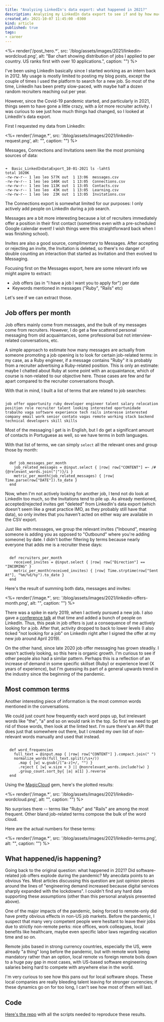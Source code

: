 ```yaml
---
title: "Analyzing LinkedIn's data export: what happened in 2021?"
description: Analyzing my LinkedIn data export to see if and by how much the software industry exploded during the pandemic.
created_at: 2021-10-07 11:45:00 -0300
kind: article
published: true
tags:
- career
---
```

<%= render('/post_hero.*', src: '/blog/assets/images/2021/linkedin-wordcloud.png', alt: "Bar chart showing distribution of jobs I applied to per country. US ranks first with over 10 applications.", caption: "") %>


I've been using LinkedIn basically since I started working as an intern back in 2012. My usage is mostly limited to posting my blog posts, except the couple of times I used the platform to search for a new job. So most of the time, LinkedIn has been pretty slow-paced, with maybe half a dozen random recruiters reaching out per year.

However, since the Covid-19 pandemic started, and particularly in 2021, things seem to have gone a little crazy, with a _lot_ more recruiter activity. I was curious to see just how much things had changed, so I looked at LinkedIn's data export.

<!-- more -->

First I requested my data from LinkedIn:

<%= render('/image.*', src: '/blog/assets/images/2021/linkedin-request.png', alt: "", caption: "") %>

Messages, Connections and Invitations seem like the most promising sources of data:

<div class="highlight"><pre><code class="language-bash">
➜  Basic_LinkedInDataExport_10-01-2021 ls -lahtS
total 1020K
-rw-rw-r-- 1 leo leo 577K out  1 13:06  messages.csv
-rw-rw-r-- 1 leo leo 146K out  1 13:05  Connections.csv
-rw-rw-r-- 1 leo leo 113K out  1 13:05  Contacts.csv
-rw-rw-r-- 1 leo leo  43K out  1 13:05  Learning.csv
-rw-rw-r-- 1 leo leo  23K out  1 13:05  Invitations.csv
</code></pre></div>

The Connections export is somewhat limited for our purposes: I only actively add people on LinkedIn during a job search.

Messages are a bit more interesting because a lot of recruiters immediately offer a position in their first contact (sometimes even with a pre-scheduled Google calendar event! I wish things were this straightforward back when I was finishing school).

Invites are also a good source, complimentary to Messages. After accepting or rejecting an invite, the Invitation is deleted, so there's no danger of double counting an interaction that started as Invitation and then evolved to Messaging.

Focusing first on the Messages export, here are some relevant info we might aspire to extract:

* Job offers (as in "I have a job I want you to apply for") per date
* Keywords mentioned in messages ("Ruby", "Rails" etc)

Let's see if we can extract those.

## Job offers per month

Job offers mainly come from messages, and the bulk of my messages come from recruiters. However, I do get a few scattered personal messaging from old acquaintances, some professional but not interview-related conversations, etc.

A simple approach to estimate how many messages are actually from someone promoting a job opening is to look for certain job-related terms: in my case, as a Ruby engineer, if a message contains "Ruby" it is probably from a recruiter advertising a Ruby-related position. This is only an estimate: maybe I chatted about Ruby at some point with an acquaintance, which of course is non-related to our objective here. Those cases are few and far apart compared to the recruiter conversations though.

With that in mind, I built a list of terms that are related to job searches:

<div class="highlight"><pre><code class="language-ruby">
job offer opportunity ruby developer engineer talent salary relocation position role recruiter talent looking interested oportunidade trabalho vaga software experience tech rails interesse interested company email work senior contato vagas remote working stack backend technical developers skill skills
</code></pre></div>

Most of the messaging I get is in English, but I do get a significant amount of contacts in Portuguese as well, so we have terms in both languages.

With that list of terms, we can simply `select` all the relevant ones and group those by month:

<div class="highlight"><pre><code class="language-ruby">
  def job_messages_per_month
    job_related_messages = @input.select { |row| row["CONTENT"] =~ /#{@relevant_words.join("|")}/i }
    metric_per_month(job_related_messages) { |row| Time.parse(row["DATE"]).to_date }
  end
</code></pre></div>

Now, when I'm not actively looking for another job, I tend not do look at LinkedIn too much, so the Invitations tend to pile up. As already mentioned, accepted/rejected invites get "deleted" from LinkedIn's data export (which doesn't seem like a great practice IMO, as they probably still have that data), so only invites that you haven't acted on either way are available in the CSV export.

Just like with messages, we group the relevant invites ("Inbound", meaning someone is adding you as opposed to "Outbound" where you're adding someone) by date. I didn't bother filtering by terms because nearly everyone that adds me is a recruiter these days:

<div class="highlight"><pre><code class="language-ruby">
  def recruiters_per_month
    received_invites = @input.select { |row| row["Direction"] == "INCOMING" }
    metric_per_month(received_invites) { |row| Time.strptime(row["Sent At"], "%m/%d/%y").to_date }
  end
</code></pre></div>

Here's the result of summing both data, messages and invites:

<%= render('/image.*', src: '/blog/assets/images/2021/linkedin-offers-month.png', alt: "", caption: "") %>

There was a spike in early 2019, when I actively pursued a new job. I also gave a [conference talk](http://www.thedevelopersconference.com.br/tdc/2019/florianopolis/trilha-web-frontend) at that time and added a bunch of people on LinkedIn. Thus, this peak in job offers is just a consequence of me actively looking for a job. After that, activity dropped to back to lower levels (I also ticked "not looking for a job" on LinkedIn right after I signed the offer at my new job around April 2019).

On the other hand, since late 2020 job offer messaging has grown steadily. I wasn't actively looking, so this here is organic growth. I'm curious to see if other people also had a similar pattern. Perhaps this is a reflection of an increase of demand in some specific skillset (Ruby) or experience level (X years of experience), but I'm guessing its part of a general upwards trend in the industry since the beginning of the pandemic.

## Most common terms

Another interesting piece of information is the most common words mentioned in the conversations.

We could just count how frequently each word pops up, but irrelevant words like "the", "a" and so on would rank in the top. So first we need to get rid of those words, then look at the linted text. I'm sure there's an API that does just that somewhere out there, but I created my own list of non-relevant words manually and used that instead.

<div class="highlight"><pre><code class="language-ruby">
  def word_frequencies
    full_text = @input.map { |row| row["CONTENT"] }.compact.join(" ")
    normalize_words(full_text.split(/\s+/))
      .map { |w| w.gsub(/[^a-z]+/, "") }
      .reject { |w| w.size < 3 || @nonrelevant_words.include?(w) }
      .group_count.sort_by{ |a| a[1] }.reverse
  end
</code></pre></div>

Using the [MagicCloud](https://github.com/zverok/magic_cloud) gem, here's the plotted results:

<%= render('/image.*', src: '/blog/assets/images/2021/linkedin-wordcloud.png', alt: "", caption: "") %>

No surprises there -- terms like "Ruby" and "Rails" are among the most frequent. Other bland job-related terms compose the bulk of the word cloud.

Here are the actual numbers for these terms:

<%= render('/image.*', src: '/blog/assets/images/2021/linkedin-terms.png', alt: "", caption: "") %>

## What happened/is happening?

Going back to the original question: what happened in 2021? Did software-related job offers explode during the pandemic? My anecdata points to an obvious Yes. Most articles discussing this question are just opinion pieces around the lines of "engineering demand increased because digital services sharply expanded with the lockdowns". I couldn't find any hard data supporting these assumptions (other than this personal analysis presented above).

One of the major impacts of the pandemic, being forced to remote-only did have pretty obvious effects in non-US job markets. Before the pandemic, I suspect that many very competent people were hesitant to leave their jobs due to strictly non-remote perks: nice offices, work colleagues, local benefits like healthcare, maybe even specific labor laws regarding vacation time and so on.

Remote jobs based in strong currency countries, especially the US, were already "a thing" long before the pandemic, but with remote work being mandatory rather than an option, local remote vs foreign remote boils down to a huge pay gap in most cases, with US-based software engineering salaries being hard to compete with anywhere else in the world.

I'm very curious to see how this pans out for local software shops. These local companies are really bleeding talent leaving for stronger currencies; if these dynamics go on for too long, I can't see how most of them will last.

## Code

[Here's the repo](https://github.com/lbrito1/LinkedIn-insights) with all the scripts needed to reproduce these results.
